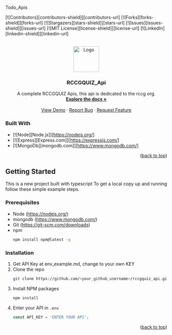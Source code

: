 <a name="readme-top">Todo_Apis</a>

[![Contributors][contributors-shield]][contributors-url]
[![Forks][forks-shield]][forks-url]
[![Stargazers][stars-shield]][stars-url]
[![Issues][issues-shield]][issues-url]
[![MIT License][license-shield]][license-url]
[![LinkedIn][linkedin-shield]][linkedin-url]



<!-- PROJECT LOGO -->
<br />
<div align="center">
  <a href="https://github.com/github_username/repo_name">
    <img src="images/logo.png" alt="Logo" width="80" height="80">
  </a>

<h3 align="center">RCCGQUIZ_Api</h3>

  <p align="center">
    A complete RCCGQUIZ Apis, this api is dedicated to the rccg org.
    <br />
    <a href="https://github.com/uloamaka/rccgquiz_api"><strong>Explore the docs »</strong></a>
    <br />
    <br />
    <a href="https://github.com/uloamaka/rccgquiz_api">View Demo</a>
    ·
    <a href="https://github.com/uloamaka/rccgquiz_api/issues">Report Bug</a>
    ·
    <a href="https://github.com/uloamaka/rccgquiz_api/issues">Request Feature</a>
  </p>
</div>

### Built With

* [![Node][Node.js]][https://nodejs.org/]
* [![Express][Express.com]][https://expressjs.com/]
* [![MongoDb][mongodb.com]][https://www.mongodb.com/]

<p align="right">(<a href="#readme-top">back to top</a>)</p>



<!-- GETTING STARTED -->
## Getting Started

This is a new project built with typescript
To get a local copy up and running follow these simple example steps.

### Prerequisites
* Node
 (https://nodejs.org/)
* mongodb
 (https://www.mongodb.com/)
* Git
 (https://git-scm.com/downloads)
* npm
  ```sh
  npm install npm@latest -g
  ```

### Installation

1. Get API Key at env_example.md, change to your own KEY
2. Clone the repo
   ```sh
   git clone https://github.com/<your_github_username>/rccgquiz_api.git
   ```
3. Install NPM packages
   ```sh
   npm install
   ```
4. Enter your API in `.env`
   ```js
   const API_KEY = 'ENTER YOUR API';
   ```

<p align="right">(<a href="#readme-top">back to top</a>)</p>


